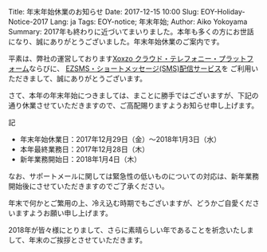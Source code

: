Title: 年末年始休業のお知らせ
Date: 2017-12-15 10:00
Slug: EOY-Holiday-Notice-2017
Lang: ja
Tags: EOY-notice; 年末年始;
Author: Aiko Yokoyama
Summary: 2017年も終わりに近づいてまいりました。本年も多くの方にお世話になり、誠にありがとうございました。年末年始休業のご案内です。

平素は、弊社の運営しております[Xoxzo クラウド・テレフォニー・プラットフォーム](https://www.xoxzo.com/ja/)ならびに、
[EZSMS・ショートメッセージ(SMS)配信サービス](https://www.ezsms.biz/ja/)を
ご利用いただきまして、誠にありがとうございます。

さて、本年の年末年始につきましては、まことに勝手ではございますが、下記の通り休業させていただきますので、ご高配賜りますようお知らせ申し上げます。

記

* 年末年始休業日：2017年12月29日（金）～2018年1月3日（水）
* 本年最終業務日：2017年12月28日（木）
* 新年業務開始日：2018年1月4日（木）

なお、サポートメールに関しては緊急性の低いものについての対応は、新年業務開始後にさせていただきますのでご了承ください。

年末で何かとご繁用の上、冷え込む時期でもございますが、どうかご自愛くださいますようお願い申し上げます。

2018年が皆々様にとりまして、さらに素晴らしい年であることを祈念いたしまして、年末のご挨拶とさせていただきます。
